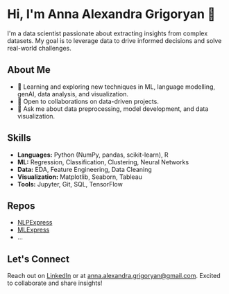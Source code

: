 # Hi, I'm Anna Alexandra Grigoryan 👋

I'm a data scientist passionate about extracting insights from complex datasets. My goal is to leverage data to drive informed decisions and solve real-world challenges.

## About Me

- 🔭 Learning and exploring new techniques in ML, language modelling, genAI, data analysis, and visualization.
- 👯 Open to collaborations on data-driven projects.
- 💬 Ask me about data preprocessing, model development, and data visualization.

## Skills

- **Languages:** Python (NumPy, pandas, scikit-learn), R
- **ML:** Regression, Classification, Clustering, Neural Networks
- **Data:** EDA, Feature Engineering, Data Cleaning
- **Visualization:** Matplotlib, Seaborn, Tableau
- **Tools:** Jupyter, Git, SQL, TensorFlow

## Repos

- [NLPExpress](https://github.com/annaalexandragrigoryan/NLPExpress) 
- [MLExpress](https://github.com/annaalexandragrigoryan/MLExpress)
- ...

## Let's Connect

Reach out on [LinkedIn](https://www.linkedin.com/in/annaalexandragrigoryan/) or at anna.alexandra.grigoryan@gmail.com. Excited to collaborate and share insights!
